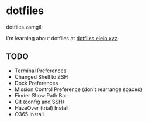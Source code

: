 # dotfiles

dotfiles.zamgill

I'm learning about dotfiles at [dotfiles.eieio.xyz](http://dotfiles.eieio.xyz).

## TODO

- Terminal Preferences
- Changed Shell to ZSH
- Dock Preferences
- Mission Control Preference (don't rearrange spaces)
- Finder Show Path Bar
- Git (config and SSH)
- HazeOver (trial) Install
- O365 Install
